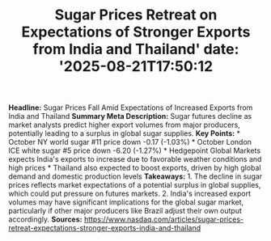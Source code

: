 ﻿---
title: "Sugar Prices Retreat on Expectations of Stronger Exports from India and Thailand'
date: '2025-08-21T17:50:12"
category: "Markets"
summary: ""
slug: "sugar prices retreat on expectations of stronger exports fro"
source_urls:
  - "https://www.nasdaq.com/articles/sugar-prices-retreat-expectations-stronger-exports-india-and-thailand"
seo:
  title: "Sugar Prices Retreat on Expectations of Stronger Exports from India and Thailand | Hash n Hedge'
  description: '"
  keywords: ["news", "markets", "brief"]
---
**Headline:** Sugar Prices Fall Amid Expectations of Increased Exports from India and Thailand  **Summary Meta Description:** Sugar futures decline as market analysts predict higher export volumes from major producers, potentially leading to a surplus in global sugar supplies.  **Key Points:**  * October NY world sugar #11 price down -0.17 (-1.03%) * October London ICE white sugar #5 price down -6.20 (-1.27%) * Hedgepoint Global Markets expects India's exports to increase due to favorable weather conditions and high prices * Thailand also expected to boost exports, driven by high global demand and domestic production levels  **Takeaways:**  1. The decline in sugar prices reflects market expectations of a potential surplus in global supplies, which could put pressure on futures markets. 2. India's increased export volumes may have significant implications for the global sugar market, particularly if other major producers like Brazil adjust their own output accordingly.  **Sources:**  https://www.nasdaq.com/articles/sugar-prices-retreat-expectations-stronger-exports-india-and-thailand 
